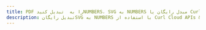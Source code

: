 ---title: PDF را به  تبدیل کنیدNUMBERS، SVG به NUMBERS مبدل رایگان یا Curl SDKdescription: تبدیل رایگانSVG به NUMBERS با استفاده از Curl Cloud APIs & SDK همچنین اسناد PDF را در Cloud ایجاد، ویرایش و رندر کنید.---